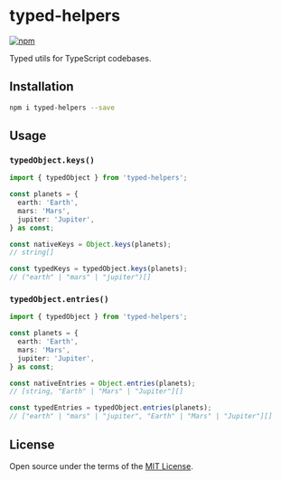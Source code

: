 # typed-helpers

[![npm](https://img.shields.io/npm/v/typed-helpers.svg)](https://www.npmjs.com/package/typed-helpers)

Typed utils for TypeScript codebases.

## Installation

```bash
npm i typed-helpers --save
```

## Usage

### `typedObject.keys()`

```typescript
import { typedObject } from 'typed-helpers';

const planets = {
  earth: 'Earth',
  mars: 'Mars',
  jupiter: 'Jupiter',
} as const;

const nativeKeys = Object.keys(planets);
// string[]

const typedKeys = typedObject.keys(planets);
// ("earth" | "mars" | "jupiter")[]
```

### `typedObject.entries()`

```typescript
import { typedObject } from 'typed-helpers';

const planets = {
  earth: 'Earth',
  mars: 'Mars',
  jupiter: 'Jupiter',
} as const;

const nativeEntries = Object.entries(planets);
// [string, "Earth" | "Mars" | "Jupiter"][]

const typedEntries = typedObject.entries(planets);
// ["earth" | "mars" | "jupiter", "Earth" | "Mars" | "Jupiter"][]
```

## License

Open source under the terms of the [MIT License](/LICENSE).
